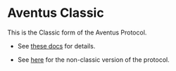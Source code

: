 # Aventus Classic

This is the Classic form of the Aventus Protocol.

* See [these docs](https://aventusprotocolfoundation.github.io/docs/aventus-classic) for details.

* See [here](https://github.com/AventusProtocolFoundation/protocol/blob/master/README.md) for the non-classic version of the protocol.
